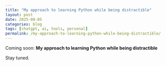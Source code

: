 ```yaml
---
title: "My approach to learning Python while being distractible"
layout: post
date: 2025-08-05
categories: blog
tags: [chatgpt, ai, tools, personal]
permalink: /my-approach-to-learning-python-while-being-distractible/
---
```


Coming soon: **My approach to learning Python while being distractible**

Stay tuned.
